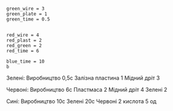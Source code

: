
```math-tex
green_wire = 3
green_plate = 1
green_time = 0.5


red_wire = 4
red_plast = 2
red_green = 2
red_time = 6

blue_time = 10
b
```

Зелені:
Виробництво 0,5с
Залізна пластина 1
Мідний дріт 3

Червоні:
Виробництво 6с
Пластмаса 2
Мідний дріт 4
Зелені 2

Сині:
Виробництво 10с
Зелені 20с
Червоні 2
кислота 5 од

